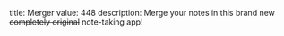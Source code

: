title: Merger
value: 448
description: Merge your notes in this brand new ~~completely original~~ note-taking app!